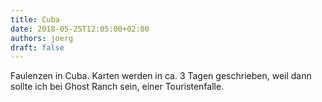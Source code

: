 ```yaml
---
title: Cuba
date: 2018-05-25T12:05:00+02:00
authors: joerg
draft: false
---
```


Faulenzen in Cuba. Karten werden in ca. 3 Tagen geschrieben, weil dann sollte ich bei Ghost Ranch sein, einer Touristenfalle.

